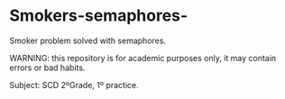 # Smokers-semaphores-
Smoker problem solved with semaphores.

WARNING: this repository is for academic purposes only, it may contain errors or bad habits.

Subject: SCD 2ºGrade, 1º practice.
